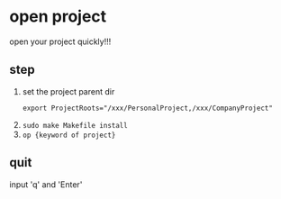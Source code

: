 # open project

open your project quickly!!!

## step
1. set the project parent dir
    ```
    export ProjectRoots="/xxx/PersonalProject,/xxx/CompanyProject"
    ```
2. `sudo make Makefile install`
3. `op {keyword of project}`

## quit
input 'q' and 'Enter'